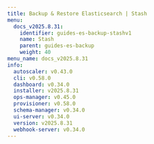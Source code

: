 ```yaml
---
title: Backup & Restore Elasticsearch | Stash
menu:
  docs_v2025.8.31:
    identifier: guides-es-backup-stashv1
    name: Stash
    parent: guides-es-backup
    weight: 40
menu_name: docs_v2025.8.31
info:
  autoscaler: v0.43.0
  cli: v0.58.0
  dashboard: v0.34.0
  installer: v2025.8.31
  ops-manager: v0.45.0
  provisioner: v0.58.0
  schema-manager: v0.34.0
  ui-server: v0.34.0
  version: v2025.8.31
  webhook-server: v0.34.0
---
```


